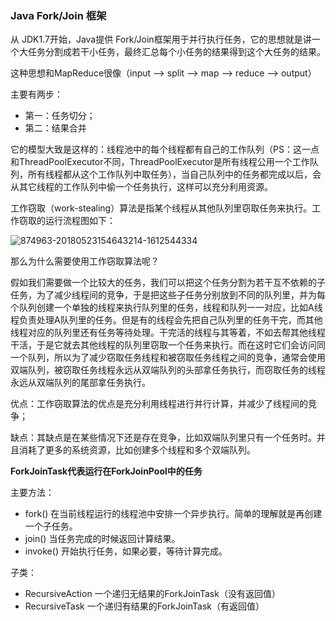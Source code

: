 ### Java Fork/Join 框架

从 JDK1.7开始，Java提供 Fork/Join框架用于并行执行任务，它的思想就是讲一个大任务分割成若干小任务，最终汇总每个小任务的结果得到这个大任务的结果。

这种思想和MapReduce很像（input --> split --> map --> reduce --> output）

主要有两步：

- 第一：任务切分；
- 第二：结果合并

它的模型大致是这样的：线程池中的每个线程都有自己的工作队列（PS：这一点和ThreadPoolExecutor不同，ThreadPoolExecutor是所有线程公用一个工作队列，所有线程都从这个工作队列中取任务），当自己队列中的任务都完成以后，会从其它线程的工作队列中偷一个任务执行，这样可以充分利用资源。

工作窃取（work-stealing）算法是指某个线程从其他队列里窃取任务来执行。工作窃取的运行流程图如下：

![874963-20180523154643214-1612544334](E:\markdown笔记\图片\874963-20180523154643214-1612544334.png)

那么为什么需要使用工作窃取算法呢？

假如我们需要做一个比较大的任务，我们可以把这个任务分割为若干互不依赖的子任务，为了减少线程间的竞争，于是把这些子任务分别放到不同的队列里，并为每个队列创建一个单独的线程来执行队列里的任务，线程和队列一一对应，比如A线程负责处理A队列里的任务。但是有的线程会先把自己队列里的任务干完，而其他线程对应的队列里还有任务等待处理。干完活的线程与其等着，不如去帮其他线程干活，于是它就去其他线程的队列里窃取一个任务来执行。而在这时它们会访问同一个队列，所以为了减少窃取任务线程和被窃取任务线程之间的竞争，通常会使用双端队列，被窃取任务线程永远从双端队列的头部拿任务执行，而窃取任务的线程永远从双端队列的尾部拿任务执行。

优点：工作窃取算法的优点是充分利用线程进行并行计算，并减少了线程间的竞争；

缺点：其缺点是在某些情况下还是存在竞争，比如双端队列里只有一个任务时。并且消耗了更多的系统资源，比如创建多个线程和多个双端队列。

**ForkJoinTask代表运行在ForkJoinPool中的任务**

主要方法：

- fork()    在当前线程运行的线程池中安排一个异步执行。简单的理解就是再创建一个子任务。
- join()    当任务完成的时候返回计算结果。
- invoke()    开始执行任务，如果必要，等待计算完成。

子类：

- RecursiveAction    一个递归无结果的ForkJoinTask（没有返回值）
- RecursiveTask    一个递归有结果的ForkJoinTask（有返回值）